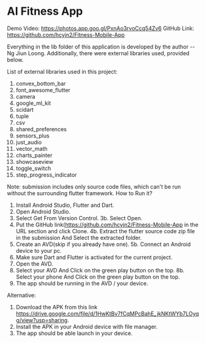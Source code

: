 # AI Fitness App

Demo Video: https://photos.app.goo.gl/PxnAo3rvoCcq54Zv6 
GitHub Link: https://github.com/hcyjn2/Fitness-Mobile-App

Everything in the lib folder of this application is developed by the author -- Ng Jiun Loong.
Additionally, there were external libraries used, provided below.

List of external libraries used in this project:
1. convex_bottom_bar
2. font_awesome_flutter
3. camera
4. google_ml_kit
5. scidart
6. tuple
7. csv
8. shared_preferences
9. sensors_plus
10. just_audio
11. vector_math
12. charts_painter
13. showcaseview
14. toggle_switch
15. step_progress_indicator


Note: submission includes only source code files, which can't be run without the surrounding flutter framework.
How to Run it?
1. Install Android Studio, Flutter and Dart.
2. Open Android Studio.
3. Select Get From Version Control.
3b. Select Open.
4. Put the GitHub link(https://github.com/hcyjn2/Fitness-Mobile-App in the URL section and click Clone.
4b. Extract the flutter source code zip file in the submission And Select the extracted folder.
5. Create an AVD(skip if you already have one).
5b. Connect an Android device to your pc.
6. Make sure Dart and Flutter is activated for the current project.
7. Open the AVD.
8. Select your AVD And Click on the green play button on the top. 
8b. Select your phone And Click on the green play button on the top.
9. The app should be running in the AVD / your device.

Alternative:
1. Download the APK from this link https://drive.google.com/file/d/1HwKtBv7fCqMPcBahE_jkNKtWYb7LOyqg/view?usp=sharing.
2. Install the APK in your Android device with file manager.
3. The app should be able launch in your device.
